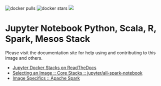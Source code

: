 ![docker pulls](https://img.shields.io/docker/pulls/jupyter/all-spark-notebook.svg) ![docker stars](https://img.shields.io/docker/stars/jupyter/all-spark-notebook.svg) [![](https://images.microbadger.com/badges/image/jupyter/all-spark-notebook.svg)](https://microbadger.com/images/jupyter/all-spark-notebook "jupyter/all-spark-notebook image metadata")

# Jupyter Notebook Python, Scala, R, Spark, Mesos Stack

Please visit the documentation site for help using and contributing to this image and others.

* [Jupyter Docker Stacks on ReadTheDocs](http://jupyter-docker-stacks.readthedocs.io/en/latest/index.html)
* [Selecting an Image :: Core Stacks :: jupyter/all-spark-notebook](http://jupyter-docker-stacks.readthedocs.io/en/latest/using/selecting.html#jupyter-all-spark-notebook)
* [Image Specifics :: Apache Spark](http://jupyter-docker-stacks.readthedocs.io/en/latest/using/specifics.html#apache-spark)
